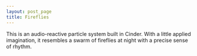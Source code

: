 ```yaml
---
layout: post_page
title: Fireflies
---
```


This is an audio-reactive particle system built in Cinder. With a little applied imagination, it resembles a swarm of fireflies at night with a precise sense of rhythm.
